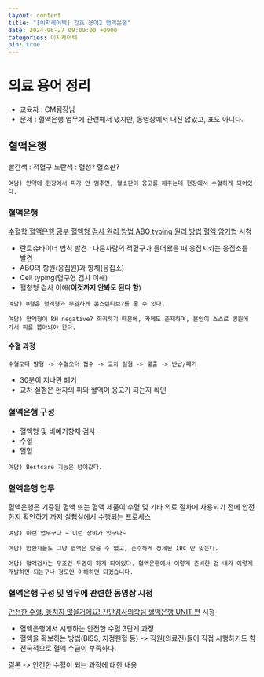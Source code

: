 ```yaml
---
layout: content
title: "[이지케어텍] 간호 용어2 혈액은행"
date: 2024-06-27 09:00:00 +0900
categories: 이지케어텍
pin: true
---
```




# 의료 용어 정리
- 교육자 : CM팀장님
- 문제 : 혈액은행 업무에 관련해서 냈지만, 동영상에서 내진 않았고, 표도 아니다. 

## 혈액은행
빨간색 : 적혈구
노란색 : 혈청? 혈소판?
```
여담) 만약에 현장에서 피가 안 멈추면, 혈소판이 응고를 해주는데 현장에서 수혈하게 되어있다.
```

### 혈액은행
[수혈학 혈액은행 공부 혈액형 검사 원리 방법 ABO typing 원리 방법 혈액 암기법]() 시청
- 란트슈타이너 법칙 발견 : 다른사람의 적혈구가 들어왔을 때 응집시키는 응집소를 발견
- ABO의 항원(응집원)과 항체(응집소)
- Cell typing(혈구형 검사 이해)
- 혈청형 검사 이해(**이것까지 안봐도 된다 함**)

```
여담) O형은 혈액형과 무관하게 콘스텐티브?를 줄 수 있다.

여담) 혈액형이 RH negative? 희귀하기 때문에, 카페도 존재하며, 본인이 스스로 병원에 가서 피를 뽑아놔야 한다.
```
#### 수혈 과정

```
수혈오더 발행 -> 수혈오더 접수 -> 교차 실험 -> 불출 -> 반납/폐기
```

- 30분이 지나면 폐기
- 교차 실험은 환자의 피와 혈액이 응고가 되는지 확인


### 혈액은행 구성
- 혈액형 및 비예기항체 검사
- 수혈
- 헐혈
```
여담) Bestcare 기능은 넘어갔다.
```
### 혈액은행 업무
혈액은행은 기증된 혈액 또는 혈액 제품이 수혈 및 기타 의료 절차에 사용되기 전에 안전한지 확인하기 까지 실험실에서 수행되는 프로세스
```
여담) 이런 업무구나 ~ 이런 장비가 있구나~

여담) 암환자들도 그냥 혈액은 맞을 수 없고, 순수하게 정제된 IBC 만 맞는다.

여담) 혈액검사는 무조건 두명이 하게 되어있다. 혈액은행에서 이렇게 준비한 걸 내가 이렇게 개발하면 되는구나 정도만 이해하면 되겠습니다.
```
### 혈액은행 구성 및 업무에 관련한 동영상 시청
[안전한 수혈, 놓치지 않을거에요! 진단검사의학팀 혈액은행 UNIT 편]() 시청
- 혈액은행에서 시행하는 안전한 수혈 3단계 과정
- 혈액을 확보하는 방법(BISS, 지정헌혈 등) -> 직원(의료진)들이 직접 시행하기도 함
- 전국적으로 혈액 수급이 부족하다.

결론 -> 안전한 수혈이 되는 과정에 대한 내용




